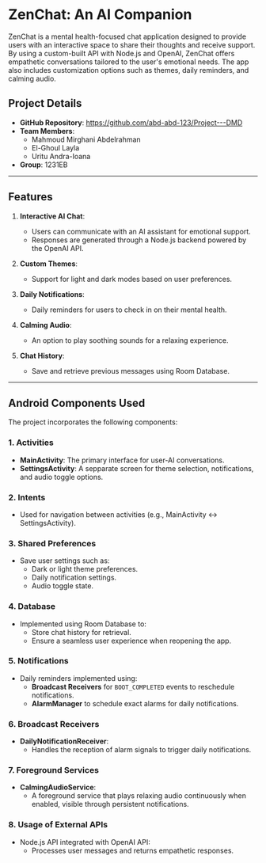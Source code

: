 # ZenChat: An AI Companion

ZenChat is a mental health-focused chat application designed to provide users with an interactive space to share their thoughts and receive support. By using a custom-built API with Node.js and OpenAI, ZenChat offers empathetic conversations tailored to the user's emotional needs. The app also includes customization options such as themes, daily reminders, and calming audio.

## Project Details

- **GitHub Repository**: https://github.com/abd-abd-123/Project---DMD
- **Team Members**:
  - Mahmoud Mirghani Abdelrahman
  - El-Ghoul Layla
  - Uritu Andra-Ioana
- **Group**: 1231EB

---

## Features

1. **Interactive AI Chat**:
   - Users can communicate with an AI assistant for emotional support.
   - Responses are generated through a Node.js backend powered by the OpenAI API.

2. **Custom Themes**:
   - Support for light and dark modes based on user preferences.

3. **Daily Notifications**:
   - Daily reminders for users to check in on their mental health.

4. **Calming Audio**:
   - An option to play soothing sounds for a relaxing experience.

5. **Chat History**:
   - Save and retrieve previous messages using Room Database.

---

## Android Components Used

The project incorporates the following components:

### 1. **Activities**
   - **MainActivity**: The primary interface for user-AI conversations.
   - **SettingsActivity**: A sepparate screen for theme selection, notifications, and audio toggle options.

### 2. **Intents**
   - Used for navigation between activities (e.g., MainActivity <-> SettingsActivity).

### 3. **Shared Preferences**
   - Save user settings such as:
     - Dark or light theme preferences.
     - Daily notification settings.
     - Audio toggle state.

### 4. **Database**
   - Implemented using Room Database to:
     - Store chat history for retrieval.
     - Ensure a seamless user experience when reopening the app.

### 5. **Notifications**
   - Daily reminders implemented using:
     - **Broadcast Receivers** for `BOOT_COMPLETED` events to reschedule notifications.
     - **AlarmManager** to schedule exact alarms for daily notifications.

### 6. **Broadcast Receivers**
   - **DailyNotificationReceiver**:
     - Handles the reception of alarm signals to trigger daily notifications.

### 7. **Foreground Services**
   - **CalmingAudioService**:
     - A foreground service that plays relaxing audio continuously when enabled, visible through persistent notifications.

### 8. **Usage of External APIs**
   - Node.js API integrated with OpenAI API:
     - Processes user messages and returns empathetic responses.


 
